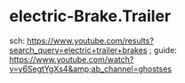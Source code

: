 # electric-Brake.Trailer
sch: https://www.youtube.com/results?search_query=electric+trailer+brakes ; guide: https://www.youtube.com/watch?v=y6SegtYgXs4&amp;ab_channel=ghostses
